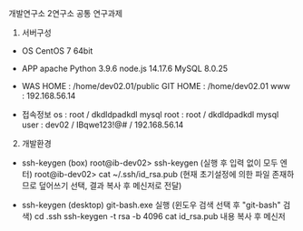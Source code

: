 개발연구소 2연구소 공통 연구과제

1. 서버구성
 - OS
   CentOS 7 64bit

 - APP
   apache
   Python 3.9.6
   node.js 14.17.6
   MySQL 8.0.25

 - WAS
   HOME : /home/dev02.01/public
   GIT HOME : /home/dev02.01
   www : 192.168.56.14

 - 접속정보
   os : root / dkdldpadkdl
   mysql root : root / dkdldpadkdl
   mysql user : dev02 / IBqwe123!@# / 192.168.56.14

2. 개발환경
 - ssh-keygen (box)
   root@ib-dev02> ssh-keygen (실행 후 입력 없이 모두 엔터)
   root@ib-dev02> cat ~/.ssh/id_rsa.pub (현재 초기설정에 의한 파일 존재하므로 덮어쓰기 선택, 결과 복사 후 메신저로 전달)

 - ssh-keygen (desktop)
   git-bash.exe 실행 (윈도우 검색 선택 후 "git-bash" 검색)
   cd .ssh
   ssh-keygen -t rsa -b 4096
   cat id_rsa.pub
   내용 복사 후 메신저
